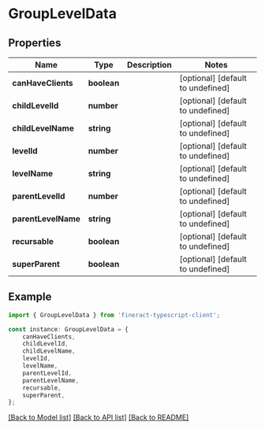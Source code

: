 # GroupLevelData


## Properties

Name | Type | Description | Notes
------------ | ------------- | ------------- | -------------
**canHaveClients** | **boolean** |  | [optional] [default to undefined]
**childLevelId** | **number** |  | [optional] [default to undefined]
**childLevelName** | **string** |  | [optional] [default to undefined]
**levelId** | **number** |  | [optional] [default to undefined]
**levelName** | **string** |  | [optional] [default to undefined]
**parentLevelId** | **number** |  | [optional] [default to undefined]
**parentLevelName** | **string** |  | [optional] [default to undefined]
**recursable** | **boolean** |  | [optional] [default to undefined]
**superParent** | **boolean** |  | [optional] [default to undefined]

## Example

```typescript
import { GroupLevelData } from 'fineract-typescript-client';

const instance: GroupLevelData = {
    canHaveClients,
    childLevelId,
    childLevelName,
    levelId,
    levelName,
    parentLevelId,
    parentLevelName,
    recursable,
    superParent,
};
```

[[Back to Model list]](../README.md#documentation-for-models) [[Back to API list]](../README.md#documentation-for-api-endpoints) [[Back to README]](../README.md)
